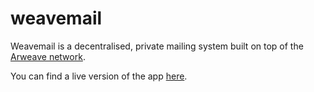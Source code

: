 # weavemail

Weavemail is a decentralised, private mailing system built on top of the [Arweave network](https://arweave.org).

You can find a live version of the app [here](https://weavemail.app).
